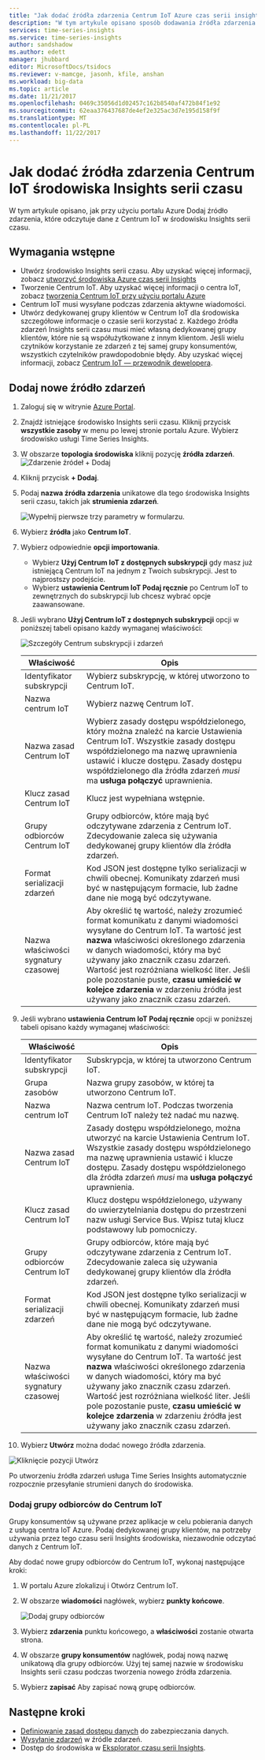 ```yaml
---
title: "Jak dodać źródła zdarzenia Centrum IoT Azure czas serii insights | Dokumentacja firmy Microsoft"
description: "W tym artykule opisano sposób dodawania źródła zdarzenia połączoną z Centrum IoT w danym środowisku Insights serii czasu"
services: time-series-insights
ms.service: time-series-insights
author: sandshadow
ms.author: edett
manager: jhubbard
editor: MicrosoftDocs/tsidocs
ms.reviewer: v-mamcge, jasonh, kfile, anshan
ms.workload: big-data
ms.topic: article
ms.date: 11/21/2017
ms.openlocfilehash: 0469c35056d1d02457c162b8540af472b84f1e92
ms.sourcegitcommit: 62eaa376437687de4ef2e325ac3d7e195d158f9f
ms.translationtype: MT
ms.contentlocale: pl-PL
ms.lasthandoff: 11/22/2017
---
```

# <a name="how-to-add-an-iot-hub-event-source-to-time-series-insights-environment"></a>Jak dodać źródła zdarzenia Centrum IoT środowiska Insights serii czasu
W tym artykule opisano, jak przy użyciu portalu Azure Dodaj źródło zdarzenia, które odczytuje dane z Centrum IoT w środowisku Insights serii czasu.

## <a name="prerequisites"></a>Wymagania wstępne
- Utwórz środowisko Insights serii czasu. Aby uzyskać więcej informacji, zobacz [utworzyć środowiska Azure czas serii Insights](time-series-insights-get-started.md) 
- Tworzenie Centrum IoT. Aby uzyskać więcej informacji o centra IoT, zobacz [tworzenia Centrum IoT przy użyciu portalu Azure](../iot-hub/iot-hub-create-through-portal.md)
- Centrum IoT musi wysyłane podczas zdarzenia aktywne wiadomości.
- Utwórz dedykowanej grupy klientów w Centrum IoT dla środowiska szczegółowe informacje o czasie serii korzystać z. Każdego źródła zdarzeń Insights serii czasu musi mieć własną dedykowanej grupy klientów, które nie są współużytkowane z innym klientom. Jeśli wielu czytników korzystanie ze zdarzeń z tej samej grupy konsumentów, wszystkich czytelników prawdopodobnie błędy. Aby uzyskać więcej informacji, zobacz [Centrum IoT — przewodnik dewelopera](../iot-hub/iot-hub-devguide.md).

## <a name="add-a-new-event-source"></a>Dodaj nowe źródło zdarzeń
1. Zaloguj się w witrynie [Azure Portal](https://portal.azure.com).

2. Znajdź istniejące środowisko Insights serii czasu. Kliknij przycisk **wszystkie zasoby** w menu po lewej stronie portalu Azure. Wybierz środowisko usługi Time Series Insights.

3. W obszarze **topologia środowiska** kliknij pozycję **źródła zdarzeń**.
   ![Zdarzenie źródeł + Dodaj](media/time-series-insights-how-to-add-an-event-source-iothub/1-event-sources.png)

4. Kliknij przycisk **+ Dodaj**.

5. Podaj **nazwa źródła zdarzenia** unikatowe dla tego środowiska Insights serii czasu, takich jak **strumienia zdarzeń**.

   ![Wypełnij pierwsze trzy parametry w formularzu.](media/time-series-insights-how-to-add-an-event-source-iothub/2-import-option.png)

6. Wybierz **źródła** jako **Centrum IoT**.

7. Wybierz odpowiednie **opcji importowania**. 
   - Wybierz **Użyj Centrum IoT z dostępnych subskrypcji** gdy masz już istniejącą Centrum IoT na jednym z Twoich subskrypcji. Jest to najprostszy podejście.
   - Wybierz **ustawienia Centrum IoT Podaj ręcznie** po Centrum IoT to zewnętrznych do subskrypcji lub chcesz wybrać opcje zaawansowane. 

8. Jeśli wybrano **Użyj Centrum IoT z dostępnych subskrypcji** opcji w poniższej tabeli opisano każdy wymaganej właściwości:

   ![Szczegóły Centrum subskrypcji i zdarzeń](media/time-series-insights-how-to-add-an-event-source-iothub/3-new-event-source.png)

   | Właściwość | Opis |
   | --- | --- |
   | Identyfikator subskrypcji | Wybierz subskrypcję, w której utworzono to Centrum IoT.
   | Nazwa centrum IoT | Wybierz nazwę Centrum IoT.
   | Nazwa zasad Centrum IoT | Wybierz zasady dostępu współdzielonego, który można znaleźć na karcie Ustawienia Centrum IoT. Wszystkie zasady dostępu współdzielonego ma nazwę uprawnienia ustawić i klucze dostępu. Zasady dostępu współdzielonego dla źródła zdarzeń *musi* ma **usługa połączyć** uprawnienia.
   | Klucz zasad Centrum IoT | Klucz jest wypełniana wstępnie.
   | Grupy odbiorców Centrum IoT | Grupy odbiorców, które mają być odczytywane zdarzenia z Centrum IoT. Zdecydowanie zaleca się używania dedykowanej grupy klientów dla źródła zdarzeń.
   | Format serializacji zdarzeń | Kod JSON jest dostępne tylko serializacji w chwili obecnej. Komunikaty zdarzeń musi być w następującym formacie, lub żadne dane nie mogą być odczytywane. |
   | Nazwa właściwości sygnatury czasowej | Aby określić tę wartość, należy zrozumieć format komunikatu z danymi wiadomości wysyłane do Centrum IoT. Ta wartość jest **nazwa** właściwości określonego zdarzenia w danych wiadomości, który ma być używany jako znacznik czasu zdarzeń. Wartość jest rozróżniana wielkość liter. Jeśli pole pozostanie puste, **czasu umieścić w kolejce zdarzenia** w zdarzeniu źródła jest używany jako znacznik czasu zdarzeń. |

9. Jeśli wybrano **ustawienia Centrum IoT Podaj ręcznie** opcji w poniższej tabeli opisano każdy wymaganej właściwości:

   | Właściwość | Opis |
   | --- | --- |
   | Identyfikator subskrypcji | Subskrypcja, w której ta utworzono Centrum IoT.
   | Grupa zasobów | Nazwa grupy zasobów, w której ta utworzono Centrum IoT.
   | Nazwa centrum IoT | Nazwa centrum IoT. Podczas tworzenia Centrum IoT należy też nadać mu nazwę.
   | Nazwa zasad Centrum IoT | Zasady dostępu współdzielonego, można utworzyć na karcie Ustawienia Centrum IoT. Wszystkie zasady dostępu współdzielonego ma nazwę uprawnienia ustawić i klucze dostępu. Zasady dostępu współdzielonego dla źródła zdarzeń *musi* ma **usługa połączyć** uprawnienia.
   | Klucz zasad Centrum IoT | Klucz dostępu współdzielonego, używany do uwierzytelniania dostępu do przestrzeni nazw usługi Service Bus. Wpisz tutaj klucz podstawowy lub pomocniczy.
   | Grupy odbiorców Centrum IoT | Grupy odbiorców, które mają być odczytywane zdarzenia z Centrum IoT. Zdecydowanie zaleca się używania dedykowanej grupy klientów dla źródła zdarzeń.
   | Format serializacji zdarzeń | Kod JSON jest dostępne tylko serializacji w chwili obecnej. Komunikaty zdarzeń musi być w następującym formacie, lub żadne dane nie mogą być odczytywane. |
   | Nazwa właściwości sygnatury czasowej | Aby określić tę wartość, należy zrozumieć format komunikatu z danymi wiadomości wysyłane do Centrum IoT. Ta wartość jest **nazwa** właściwości określonego zdarzenia w danych wiadomości, który ma być używany jako znacznik czasu zdarzeń. Wartość jest rozróżniana wielkość liter. Jeśli pole pozostanie puste, **czasu umieścić w kolejce zdarzenia** w zdarzeniu źródła jest używany jako znacznik czasu zdarzeń. |

10. Wybierz **Utwórz** można dodać nowego źródła zdarzenia.

   ![Kliknięcie pozycji Utwórz](media/time-series-insights-how-to-add-an-event-source-iothub/4-create-button.png)

   Po utworzeniu źródła zdarzeń usługa Time Series Insights automatycznie rozpocznie przesyłanie strumieni danych do środowiska.

### <a name="add-a-consumer-group-to-your-iot-hub"></a>Dodaj grupy odbiorców do Centrum IoT
Grupy konsumentów są używane przez aplikacje w celu pobierania danych z usługą centra IoT Azure. Podaj dedykowanej grupy klientów, na potrzeby używania przez tego czasu serii Insights środowiska, niezawodnie odczytać danych z Centrum IoT.

Aby dodać nowe grupy odbiorców do Centrum IoT, wykonaj następujące kroki:
1. W portalu Azure zlokalizuj i Otwórz Centrum IoT.

2. W obszarze **wiadomości** nagłówek, wybierz **punkty końcowe**. 

   ![Dodaj grupy odbiorców](media/time-series-insights-how-to-add-an-event-source-iothub/5-add-consumer-group.png)

3. Wybierz **zdarzenia** punktu końcowego, a **właściwości** zostanie otwarta strona.

4. W obszarze **grupy konsumentów** nagłówek, podaj nową nazwę unikatową dla grupy odbiorców. Użyj tej samej nazwie w środowisku Insights serii czasu podczas tworzenia nowego źródła zdarzenia.

5. Wybierz **zapisać** Aby zapisać nową grupę odbiorców.

## <a name="next-steps"></a>Następne kroki
- [Definiowanie zasad dostępu danych](time-series-insights-data-access.md) do zabezpieczania danych.
- [Wysyłanie zdarzeń](time-series-insights-send-events.md) w źródle zdarzeń.
- Dostęp do środowiska w [Eksplorator czasu serii Insights](https://insights.timeseries.azure.com).
